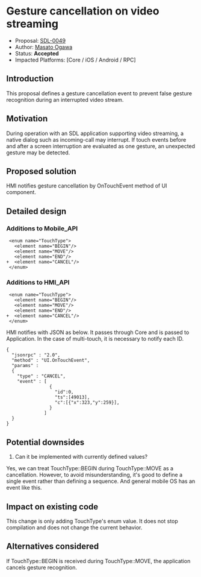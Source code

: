 # Gesture cancellation on video streaming

* Proposal: [SDL-0049](0049-touch-cancellation.md)
* Author: [Masato Ogawa](https://github.com/masatoogawa)
* Status: **Accepted**
* Impacted Platforms: [Core / iOS / Android / RPC]

## Introduction

This proposal defines a gesture cancellation event to prevent false gesture recognition during an interrupted video stream.

## Motivation

During operation with an SDL application supporting video streaming, a native dialog such as incoming-call may interrupt. If touch events before and after a screen interruption are evaluated as one gesture, an unexpected gesture may be detected.

## Proposed solution

HMI notifies gesture cancellation by OnTouchEvent method of UI component.

## Detailed design

### Additions to Mobile_API

```
 <enum name="TouchType">
   <element name="BEGIN"/>
   <element name="MOVE"/>
   <element name="END"/>
+  <element name="CANCEL"/>
 </enum>
```

### Additions to HMI_API

```
 <enum name="TouchType">
   <element name="BEGIN"/>
   <element name="MOVE"/>
   <element name="END"/>
+  <element name="CANCEL"/>
 </enum>
```

HMI notifies with JSON as below. It passes through Core and is passed to Application. In the case of multi-touch, it is necessary to notify each ID.

```
{
  "jsonrpc" : "2.0",
  "method" : "UI.OnTouchEvent",
  "params" :
  {
    "type" : "CANCEL",
    "event" : [
                {
                  "id":0,
                  "ts":[49013],
                  "c":[{"x":323,"y":259}],
                }
              ]
  }
}
```

## Potential downsides

1) Can it be implemented with currently defined values?

Yes, we can treat TouchType::BEGIN during TouchType::MOVE as a cancellation. However, to avoid misunderstanding, it's good to define a single event rather than defining a sequence. And general mobile OS has an event like this.

## Impact on existing code

This change is only adding TouchType's enum value. It does not stop compilation and does not change the current behavior.

## Alternatives considered

If TouchType::BEGIN is received during TouchType::MOVE, the application cancels gesture recognition.

